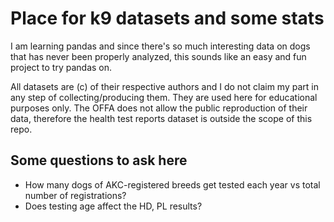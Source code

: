 # Place for k9 datasets and some stats

I am learning pandas and since there's so much interesting data on dogs that has never been properly analyzed, this sounds like an easy and fun project to try pandas on.

All datasets are (c) of their respective authors and I do not claim my part in any step of collecting/producing them. They are used here for educational purposes only. The OFFA does not allow the public reproduction of their data, therefore the health test reports dataset is outside the scope of this repo.

## Some questions to ask here

* How many dogs of AKC-registered breeds get tested each year vs total number of registrations?
* Does testing age affect the HD, PL results?
